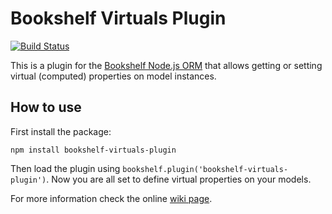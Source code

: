 # Bookshelf Virtuals Plugin

[![Build Status](https://travis-ci.com/bookshelf/virtuals-plugin.svg?branch=master)](https://travis-ci.com/bookshelf/virtuals-plugin)

This is a plugin for the [Bookshelf Node.js ORM](https://bookshelfjs.org/) that allows getting or setting virtual
(computed) properties on model instances.

## How to use

First install the package:

    npm install bookshelf-virtuals-plugin

Then load the plugin using `bookshelf.plugin('bookshelf-virtuals-plugin')`. Now you are all set to define virtual
properties on your models.

For more information check the online [wiki page](https://github.com/bookshelf/virtuals-plugin/wiki/Bookshelf-Virtuals-Plugin).
